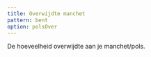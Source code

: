 ```yaml
---
title: Overwijdte manchet
pattern: bent
option: polsOver
---
```


De hoeveelheid overwijdte aan je manchet/pols.